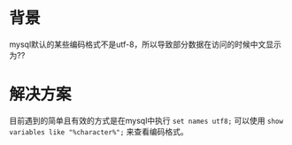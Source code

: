 背景
====

mysql默认的某些编码格式不是utf-8，所以导致部分数据在访问的时候中文显示为??

解决方案
========

目前遇到的简单且有效的方式是在mysql中执行 `set names utf8;` 可以使用
`show variables like "%character%";` 来查看编码格式。
